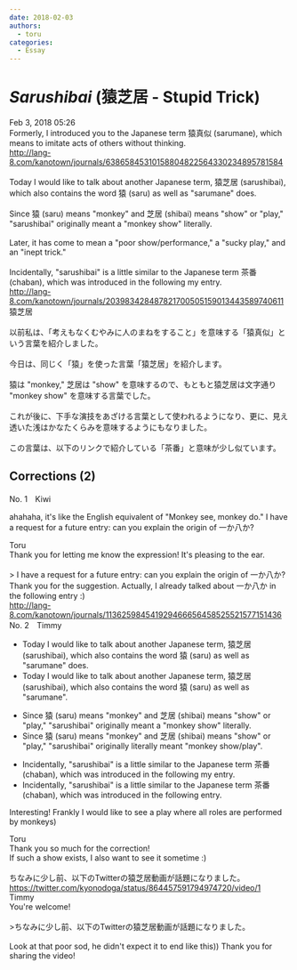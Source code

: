 ```yaml
---
date: 2018-02-03
authors:
  - toru
categories:
  - Essay
---
```


<h1 id="subject_show"><strong><em>Sarushibai</strong></em> (猿芝居 - Stupid Trick)</h1>
<div class="date">Feb 3, 2018 05:26</div>
<div id="post"><div id="body_show_ori">
Formerly, I introduced you to the Japanese term 猿真似 (sarumane), which means to imitate acts of others without thinking.<br/><a href="http://lang-8.com/kanotown/journals/63865845310158804822564330234895781584" target="_blank">http://lang-8.com/kanotown/journals/63865845310158804822564330234895781584</a><br/><br/>Today I would like to talk about another Japanese term, 猿芝居 (sarushibai), which also contains the word 猿 (saru) as well as "sarumane" does.<br/><br/>Since 猿 (saru) means "monkey" and 芝居 (shibai) means "show" or "play," "sarushibai" originally meant a "monkey show" literally.<br/><br/>Later, it has come to mean a "poor show/performance," a "sucky play," and an "inept trick."<br/><br/>Incidentally, "sarushibai" is a little similar to the Japanese term 茶番 (chaban), which was introduced in the following my entry.<br/><a href="http://lang-8.com/kanotown/journals/203983428487821700505159013443589740611" target="_blank">http://lang-8.com/kanotown/journals/203983428487821700505159013443589740611</a>
</div></div>

<!-- more -->

<div id="post_ja"><div id="body_show_mo">
猿芝居<br/><br/>以前私は、「考えもなくむやみに人のまねをすること」を意味する「猿真似」という言葉を紹介しました。<br/><br/>今日は、同じく「猿」を使った言葉「猿芝居」を紹介します。<br/><br/>猿は "monkey," 芝居は "show" を意味するので、もともと猿芝居は文字通り "monkey show" を意味する言葉でした。<br/><br/>これが後に、下手な演技をあざける言葉として使われるようになり、更に、見え透いた浅はかなたくらみを意味するようにもなりました。<br/><br/>この言葉は、以下のリンクで紹介している「茶番」と意味が少し似ています。
</div></div>

## Corrections (2)
<div id="block"><div class="first_name"> No. 1　<span class="just_name">Kiwi</span></div><div id="block2">
<p class="comment_small">
 ahahaha, it's like the English equivalent of "Monkey see, monkey do." I have a request for a future entry: can you explain the origin of 一か八か?
</p>

</div><div class="name"><span class="just_name">Toru</span><br>
Thank you for letting me know the expression! It's pleasing to the ear.<br/><br/>&gt; I have a request for a future entry: can you explain the origin of 一か八か?<br/>Thank you for the suggestion. Actually, I already talked about 一か八か in the following entry :)<br/><a href="http://lang-8.com/kanotown/journals/113625984541929466656458525521577151436" target="_blank">http://lang-8.com/kanotown/journals/113625984541929466656458525521577151436</a>
</div>
</div>
<div id="block"><div class="first_name"> No. 2　<span class="just_name">Timmy</span></div><div id="block2">
<ul class="correction_field">
<li class="incorrect">Today I would like to talk about another Japanese term, 猿芝居 (sarushibai), which also contains the word 猿 (saru) as well as "sarumane" does.</li>
<li class="corrected correct">
Today I would like to talk about another Japanese term, 猿芝居 (sarushibai), which also contains the word 猿 (saru) <span class="f_gray">as well as "sarumane"</span>.
</li>
</ul>
<ul class="correction_field">
<li class="incorrect">Since 猿 (saru) means "monkey" and 芝居 (shibai) means "show" or "play," "sarushibai" originally meant a "monkey show" literally.</li>
<li class="corrected correct">
Since 猿 (saru) means "monkey" and 芝居 (shibai) means "show" or "play," "sarushibai" originally literally meant "monkey show/<span class="f_blue">play</span>".
</li>
</ul>
<ul class="correction_field">
<li class="incorrect">Incidentally, "sarushibai" is a little similar to the Japanese term 茶番 (chaban), which was introduced in the following my entry.</li>
<li class="corrected correct">
Incidentally, "sarushibai" is a little similar to the Japanese term 茶番 (chaban), which was introduced in the following entry.
</li>
</ul>
<p class="comment_small">
 Interesting! Frankly I would like to see a play where all roles are performed by monkeys)
</p>

</div><div class="name"><span class="just_name">Toru</span><br>
Thank you so much for the correction!<br/>If such a show exists, I also want to see it sometime :)<br/><br/>ちなみに少し前、以下のTwitterの猿芝居動画が話題になりました。<br/><a href="https://twitter.com/kyonodoga/status/864457591794974720/video/1" target="_blank">https://twitter.com/kyonodoga/status/864457591794974720/video/1</a>
</div>
<div class="name"><span class="just_name">Timmy</span><br>
You're welcome!<br/><br/>&gt;ちなみに少し前、以下のTwitterの猿芝居動画が話題になりました。<br/><br/>Look at that poor sod, he didn't expect it to end like this)) Thank you for sharing the video! 
</div>
</div>
